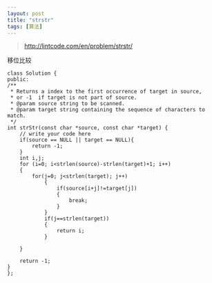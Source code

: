 ```yaml
---
layout: post
title: "strstr"
tags: [算法]
---
```

>http://lintcode.com/en/problem/strstr/

移位比较


	class Solution {
	public:
    /**
     * Returns a index to the first occurrence of target in source,
     * or -1  if target is not part of source.
     * @param source string to be scanned.
     * @param target string containing the sequence of characters to match.
     */
    int strStr(const char *source, const char *target) {
        // write your code here
        if(source == NULL || target == NULL){
            return -1;
        }
        int i,j;
        for (i=0; i<strlen(source)-strlen(target)+1; i++)
        {
            for(j=0; j<strlen(target); j++)
                {
                    if(source[i+j]!=target[j])
                    {
                        break;
                    }
                }
                if(j==strlen(target))
                {
                    return i;
                }
                
        }
    
        return -1;
    }
	};
